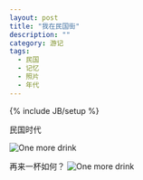 ```yaml
---
layout: post
title: "我在民国街"
description: ""
category: 游记
tags: 
  - 民国
  - 记忆
  - 照片
  - 年代
---
```

{% include JB/setup %}

民国时代
<!--more-->
![One more drink](http://ww4.sinaimg.cn/large/9f15aa73gw1e93jwqkca1j20m80etgs0.jpg)

再来一杯如何？
![One more drink](http://ww2.sinaimg.cn/large/9f15aa73gw1e93jqbodoqg20m80ex7wh.gif)